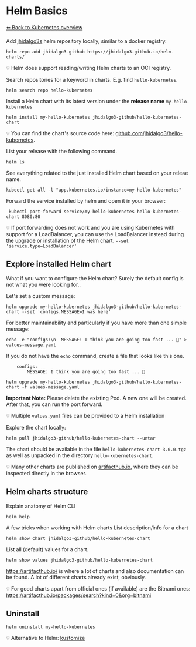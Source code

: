 # Helm Basics
[⬅️ Back to Kubernetes overview](README.md)

Add [jhidalgo3s](https://github.com/jhidalgo3) helm repository locally, similar to a docker registry. 
```shell
helm repo add jhidalgo3-github https://jhidalgo3.github.io/helm-charts/
```
💡 Helm does support reading/writing Helm charts to an OCI registry. 

Search repositories for a keyword in charts. E.g. find `hello-kubernetes`. 
```shell
helm search repo hello-kubernetes
```

Install a Helm chart with its latest version under the **release name** `my-hello-kubernetes`
```shell
helm install my-hello-kubernetes jhidalgo3-github/hello-kubernetes-chart
```

💡  You can find the chart's source code here: [github.com/jhidalgo3/hello-kubernetes](https://github.com/jhidalgo3/hello-kubernetes).

List your release with the following command.
```shell
helm ls
```

See everything related to the just installed Helm chart based on your releae name.
```shell
kubectl get all -l "app.kubernetes.io/instance=my-hello-kubernetes"
```

Forward the service installed by helm and open it in your browser:
```
 kubectl port-forward service/my-hello-kubernetes-hello-kubernetes-chart 8080:80
```
 
💡 If port forwarding does not work and you are using Kubernetes with support for a LoadBalancer, you can use the LoadBalancer instead during the upgrade or installation of the Helm chart. `--set 'service.type=LoadBalancer'`

## Explore installed Helm chart

What if you want to configure the Helm chart? Surely the default config is not what you were looking for..

Let's set a custom message:
```shell
helm upgrade my-hello-kubernetes jhidalgo3-github/hello-kubernetes-chart --set 'configs.MESSAGE=I was here'
```

For better maintainability and particularly if you have more than one simple message:
```shell
echo -e "configs:\n  MESSAGE: I think you are going too fast ... ️🤯️" > values-message.yaml
```

If you do not have the `echo` command, create a file that looks like this one.
```shell
    configs:
        MESSAGE: I think you are going too fast ... ️🤯️
```

```shell
helm upgrade my-hello-kubernetes jhidalgo3-github/hello-kubernetes-chart -f values-message.yaml
```

**Important Note:** Please delete the existing Pod. A new one will be created. After that, you can run the port forward.

💡 Multiple `values.yaml` files can be provided to a Helm installation


Explore the chart locally:
```shell
helm pull jhidalgo3-github/hello-kubernetes-chart --untar 
```

The chart should be available in the file `hello-kubernetes-chart-3.0.0.tgz` as well as unpacked in the directory `hello-kubernetes-chart`.

💡 Many other charts are published on [artifacthub.io](https://artifacthub.io), where they can be inspected directly in the browser.

## Helm charts structure

Explain anatomy of Helm CLI
```shell
helm help
```

A few tricks when working with Helm charts
List description/info for a chart
```shell
helm show chart jhidalgo3-github/hello-kubernetes-chart
```
List all (default) values for a chart.
```shell
helm show values jhidalgo3-github/hello-kubernetes-chart
```
https://artifacthub.io/ is where a lot of charts and also documentation can be found. 
A lot of different charts already exist, obviously. 

💡 For good charts apart from official ones (if available) are the Bitnami ones: https://artifacthub.io/packages/search?kind=0&org=bitnami

## Uninstall

```shell
helm uninstall my-hello-kubernetes
```

💡 Alternative to Helm: [kustomize](https://kustomize.io/) 

